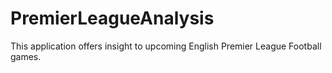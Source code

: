 # PremierLeagueAnalysis
This application offers insight to upcoming English Premier League Football games.
